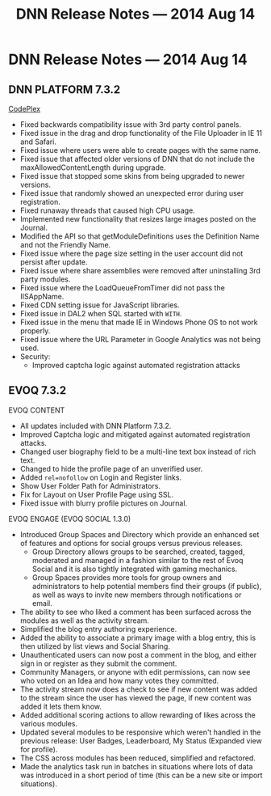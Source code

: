 ﻿---
uid: relnotes-2014-aug-14
locale: en
title: DNN Release Notes — 2014 Aug 14
dnneditions:
dnnversion: 09.02.00
---

# DNN Release Notes — 2014 Aug 14

## DNN PLATFORM 7.3.2

[CodePlex](https://dotnetnuke.codeplex.com/releases/view/127592)

*   Fixed backwards compatibility issue with 3rd party control panels.
*   Fixed issue in the drag and drop functionality of the File Uploader in IE 11 and Safari.
*   Fixed issue where users were able to create pages with the same name.
*   Fixed issue that affected older versions of DNN that do not include the maxAllowedContentLength during upgrade.
*   Fixed issue that stopped some skins from being upgraded to newer versions.
*   Fixed issue that randomly showed an unexpected error during user registration.
*   Fixed runaway threads that caused high CPU usage.
*   Implemented new functionality that resizes large images posted on the Journal.
*   Modified the API so that getModuleDefinitions uses the Definition Name and not the Friendly Name.
*   Fixed issue where the page size setting in the user account did not persist after update.
*   Fixed issue where share assemblies were removed after uninstalling 3rd party modules.
*   Fixed issue where the LoadQueueFromTimer did not pass the IISAppName.
*   Fixed CDN setting issue for JavaScript libraries.
*   Fixed issue in DAL2 when SQL started with `WITH`.
*   Fixed issue in the menu that made IE in Windows Phone OS to not work properly.
*   Fixed issue where the URL Parameter in Google Analytics was not being used.
*   Security:
    *   Improved captcha logic against automated registration attacks

## EVOQ 7.3.2

EVOQ CONTENT

*   All updates included with DNN Platform 7.3.2.
*   Improved Captcha logic and mitigated against automated registration attacks.
*   Changed user biography field to be a multi-line text box instead of rich text.
*   Changed to hide the profile page of an unverified user.
*   Added `rel=nofollow` on Login and Register links.
*   Show User Folder Path for Administrators.
*   Fix for Layout on User Profile Page using SSL.
*   Fixed issue with blurry profile pictures on Journal.

EVOQ ENGAGE (EVOQ SOCIAL 1.3.0)

*   Introduced Group Spaces and Directory which provide an enhanced set of features and options for social groups versus previous releases.
    *   Group Directory allows groups to be searched, created, tagged, moderated and managed in a fashion similar to the rest of Evoq Social and it is also tightly integrated with gaming mechanics.
    *   Group Spaces provides more tools for group owners and administrators to help potential members find their groups (if public), as well as ways to invite new members through notifications or email.
*   The ability to see who liked a comment has been surfaced across the modules as well as the activity stream.
*   Simplified the blog entry authoring experience.
*   Added the ability to associate a primary image with a blog entry, this is then utilized by list views and Social Sharing.
*   Unauthenticated users can now post a comment in the blog, and either sign in or register as they submit the comment.
*   Community Managers, or anyone with edit permissions, can now see who voted on an Idea and how many votes they committed.
*   The activity stream now does a check to see if new content was added to the stream since the user has viewed the page, if new content was added it lets them know.
*   Added additional scoring actions to allow rewarding of likes across the various modules.
*   Updated several modules to be responsive which weren't handled in the previous release: User Badges, Leaderboard, My Status (Expanded view for profile).
*   The CSS across modules has been reduced, simplified and refactored.
*   Made the analytics task run in batches in situations where lots of data was introduced in a short period of time (this can be a new site or import situations).

